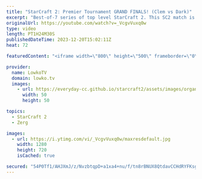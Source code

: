 ```yaml
---
title: "StarCraft 2: Premier Tournament GRAND FINALS! (Clem vs Dark)"
excerpt: "Best-of-7 series of top level StarCraft 2. This SC2 match is the Grand Finals of the ESL SC2 Masters 2023 Winter, between Dark (Zerg) and Clem (Terran). Total prize pool for this event is $75000. Support my work: https://patreon.com/lowkotv  Lowko merch: https://lowko.shop Tech setup: https://lowko.tv/setup"
originalUrl: https://youtube.com/watch?v=_VcgvVuxq0w
type: video
length: PT1H24M30S
publishedDateTime: 2023-12-20T15:02:11Z
heat: 72

featuredContent: "<iframe width=\"800\" height=\"500\" frameborder=\"0\" src=\"https://www.youtube.com/embed/_VcgvVuxq0w\" allow=\"accelerometer; autoplay; encrypted-media; gyroscope; picture-in-picture\" allowfullscreen></iframe>"

provider:
  name: LowkoTV
  domain: lowko.tv
  images:
    - url: https://everyday-cc.github.io/starcraft2/assets/images/organizations/lowko.tv-50x50.jpg
      width: 50
      height: 50

topics:
  - StarCraft 2
  - Zerg

images:
  - url: https://i.ytimg.com/vi/_VcgvVuxq0w/maxresdefault.jpg
    width: 1280
    height: 720
    isCached: true

secured: "54P0Tf1/AHJXmJ/z/NvzbtqpD+a1xa4+nu/f/tn8rBNUX8QtdavCCHdRYFKsgK/2LlHt/237aiSOCoNlnszhU9gREolqiQhTInebCQ7nM8LkBMpn3kGedeZH8Dxf9Rsw34afJ+9/lLBjBhE30qIjP8rc+x58M8HUY0TDj3MEdfBFXMsKJn8ZYC9pbNS5bTu1wAUrtY0DYXoa5OL5ngW0k/AHhffH1Cv9sX4zbP4PuDEpAwLJJHYU/jfbakJ5yEzvyCSWA1eyik8eb5bUzVEd1vc6Ylo33ZcFL+kUXbOQKSpf1Ar0ArofGDyk50Q7YjoWKSOQCdwo8rcuvKhlq3DuOotOW+966Wx5VNixV5RzGBWFSuIqpkP5LyYlzmmoU36x85UjyOsAbjJbGTQ3dDA/fXmbrKW25BnEl6oy6GpuxQ1E4RseihcAD+HQl/gDGbjC;6OKNxUL0d0zE7OVHlPqjeA=="
---
```



